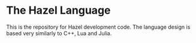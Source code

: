 # The Hazel Language

This is the repository for Hazel development code. The language design is based very similarly to C++, Lua and Julia.
